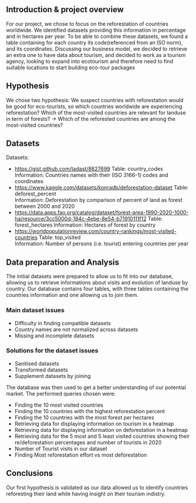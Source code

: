 ## Introduction & project overview

For our project, we chose to focus on the reforestation of countries worldwide.
We identified datasets providing this information in percentage and in hectares per year.
To be able to combine these datasets, we found a table containing  for each country its code(referenced from an ISO norm), and its coordinates.
Discussing our business model, we decided to retrieve an extra one to have data about tourism,
and decided to work as a tourism agency, looking to expand into ecotourism and therefore need to find suitable locations to start building eco-tour packages

## Hypothesis

We chose two hypothesis:
We suspect countries with reforestation would be good for eco-tourists, so which countries worldwide are experiencing reforestation? 
Which of the most-visited countries are relevant for landuse in term of forests? → Which of the reforested countries are among the most-visited countries?

## Datasets

Datasets:	
- https://gist.github.com/tadast/8827699
	Table:	country_codes	
	Information:	Countries names with their  (ISO 3166-1) codes and coordinates
- https://www.kaggle.com/datasets/konradb/deforestation-dataset	
	Table:	deforest_percent	
	Information:	Deforestation by comparison of percent of land as forest between 2000 and 2020
- https://data.apps.fao.org/catalog/dataset/forest-area-1990-2020-1000-ha/resource/3cc5000d-184c-4ebe-8e54-b71910111f12	
	Table:	forest_hectares	
	Information:	Hectares of forest by country
- https://worldpopulationreview.com/country-rankings/most-visited-countries	
	Table: top_visited	
	Information:	Number of persons (i.e. tourist) entering countries per year


## Data preparation and Analysis

The initial datasets were prepared to allow us to fit into our database,
allowing us to retrieve informations about visits and evolution of landuse by country.
Our database contains four tables, with three tables containing the countries information and one allowing us to join them.

### Main dataset issues

-	Difficulty in finding compatible datasets
-	Country names are not normalized across datasets
-	Missing and incomplete datasets  

### Solutions for the dataset issues

-	Sanitised datasets
-	Transformed datasets
-	Supplement datasets by joining

The database was then used to get a better understanding of our potential market.
The performed queries chosen were:
 - Finding the 10 most visited countries
 - Finding the 10 countries with the highest reforestation percent
 - Finding the 10 countries with the most forest per hectares
 - Retrieving data for displaying information on tourism in a heatmap
 - Retrieving data for displaying information on deforestation in a heatmap
 - Retrieving data for the 5 most and 5 least visited countries showing their re/deforestation percentages and number of tourists in 2020
 - Number of Tourist visits in our dataset
 - Finding Most reforestation effort vs most deforestation

## Conclusions
Our first hypothesis is validated as our data allowed us to identify countries reforesting their land while having insight on their tourism indistry.
